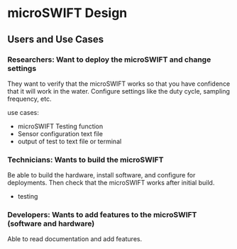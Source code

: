 # microSWIFT Design

## Users and Use Cases

### Researchers: Want to deploy the microSWIFT and change settings

They want to verify that the microSWIFT works so that you have confidence that it will work in the water. Configure settings like the duty cycle, sampling frequency, etc.

use cases:

* microSWIFT Testing function
* Sensor configuration text file
* output of test to text file or terminal

### Technicians: Wants to build the microSWIFT

Be able to build the hardware, install software, and configure for deployments. Then check that the microSWIFT works after initial build.

* testing

### Developers: Wants to add features to the microSWIFT (software and hardware)

Able to read documentation and add features.
